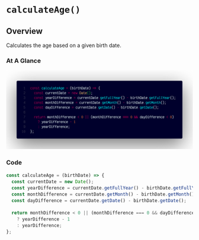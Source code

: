 # `calculateAge()`

## Overview

Calculates the age based on a given birth date.

### At A Glance

![A screenshot of the titular code snippet](../snapshots/calculateAge.png)

### Code

```js
const calculateAge = (birthDate) => {
  const currentDate = new Date();
  const yearDifference = currentDate.getFullYear() - birthDate.getFullYear();
  const monthDifference = currentDate.getMonth() - birthDate.getMonth();
  const dayDifference = currentDate.getDate() - birthDate.getDate();

  return monthDifference < 0 || (monthDifference === 0 && dayDifference < 0)
    ? yearDifference - 1
    : yearDifference;
};
```
